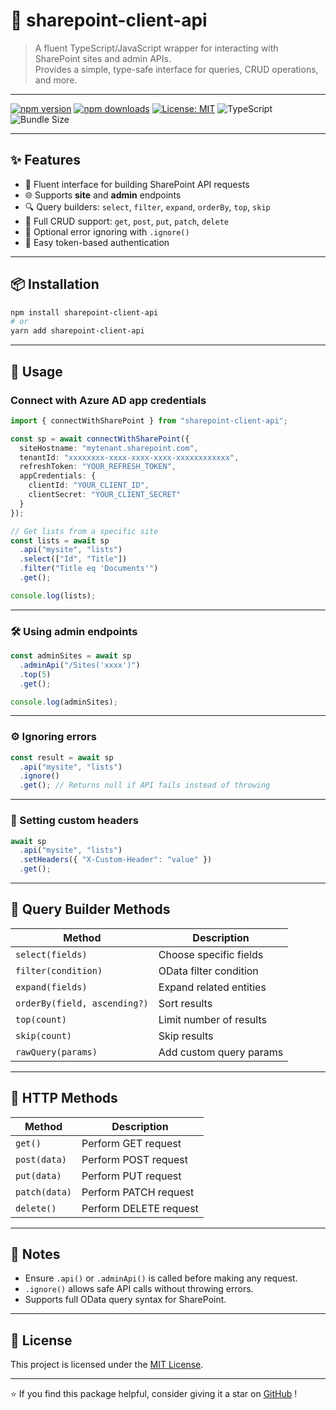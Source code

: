# 🧩 sharepoint-client-api

> A fluent TypeScript/JavaScript wrapper for interacting with SharePoint sites and admin APIs.  
> Provides a simple, type-safe interface for queries, CRUD operations, and more.

---

[![npm version](https://img.shields.io/npm/v/sharepoint-client-api?color=blue&logo=npm)](https://www.npmjs.com/package/sharepoint-client-api)
[![npm downloads](https://img.shields.io/npm/dt/sharepoint-client-api.svg?logo=npm&label=Downloads)](https://www.npmjs.com/package/sharepoint-client-api)
[![License: MIT](https://img.shields.io/badge/License-MIT-green.svg)](./LICENSE)
![TypeScript](https://img.shields.io/badge/TypeScript-Ready-3178C6?logo=typescript)
![Bundle Size](https://img.shields.io/bundlephobia/minzip/sharepoint-client-api?label=size)

---

## ✨ Features

- 🧠 Fluent interface for building SharePoint API requests  
- 🌐 Supports **site** and **admin** endpoints  
- 🔍 Query builders: `select`, `filter`, `expand`, `orderBy`, `top`, `skip`  
- 🔧 Full CRUD support: `get`, `post`, `put`, `patch`, `delete`  
- 🚫 Optional error ignoring with `.ignore()`  
- 🔐 Easy token-based authentication  

---

## 📦 Installation

```bash
npm install sharepoint-client-api
# or
yarn add sharepoint-client-api
```

---

## 🚀 Usage

### Connect with Azure AD app credentials

```ts
import { connectWithSharePoint } from "sharepoint-client-api";

const sp = await connectWithSharePoint({
  siteHostname: "mytenant.sharepoint.com",
  tenantId: "xxxxxxxx-xxxx-xxxx-xxxx-xxxxxxxxxxxx",
  refreshToken: "YOUR_REFRESH_TOKEN",
  appCredentials: {
    clientId: "YOUR_CLIENT_ID",
    clientSecret: "YOUR_CLIENT_SECRET"
  }
});

// Get lists from a specific site
const lists = await sp
  .api("mysite", "lists")
  .select(["Id", "Title"])
  .filter("Title eq 'Documents'")
  .get();

console.log(lists);
```

---

### 🛠 Using admin endpoints

```ts
const adminSites = await sp
  .adminApi("/Sites('xxxx')")
  .top(5)
  .get();

console.log(adminSites);
```

---

### ⚙️ Ignoring errors

```ts
const result = await sp
  .api("mysite", "lists")
  .ignore()
  .get(); // Returns null if API fails instead of throwing
```

---

### 📨 Setting custom headers

```ts
await sp
  .api("mysite", "lists")
  .setHeaders({ "X-Custom-Header": "value" })
  .get();
```

---

## 🧱 Query Builder Methods

| Method                       | Description             |
| ---------------------------- | ----------------------- |
| `select(fields)`             | Choose specific fields  |
| `filter(condition)`          | OData filter condition  |
| `expand(fields)`             | Expand related entities |
| `orderBy(field, ascending?)` | Sort results            |
| `top(count)`                 | Limit number of results |
| `skip(count)`                | Skip results            |
| `rawQuery(params)`           | Add custom query params |

---

## 🔄 HTTP Methods

| Method        | Description            |
| ------------- | ---------------------- |
| `get()`       | Perform GET request    |
| `post(data)`  | Perform POST request   |
| `put(data)`   | Perform PUT request    |
| `patch(data)` | Perform PATCH request  |
| `delete()`    | Perform DELETE request |

---

## 📝 Notes

* Ensure `.api()` or `.adminApi()` is called before making any request.
* `.ignore()` allows safe API calls without throwing errors.
* Supports full OData query syntax for SharePoint.

---

## 📜 License

This project is licensed under the [MIT License](./LICENSE).


---
⭐ If you find this package helpful, consider giving it a star on [GitHub](https://github.com/rayen-creator/sharepoint-client-api) !

